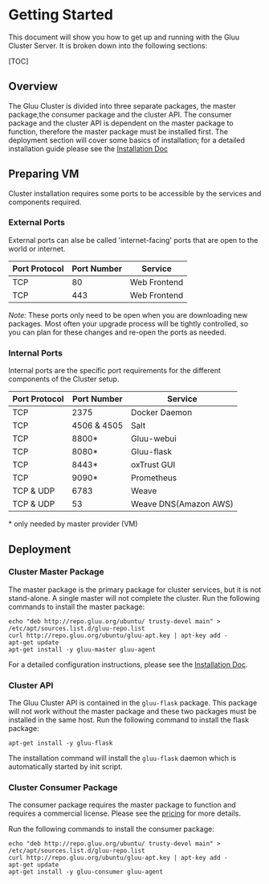 # Getting Started

This document will show you how to get up and running with the Gluu Cluster Server. It is broken down into the following sections:

[TOC]

## Overview

The Gluu Cluster is divided into three separate packages, the master package,the consumer package and the cluster API.
The consumer package and the cluster API is dependent on the master package to function, therefore the master package must be installed first.
The deployment section will cover some basics of installation; for a detailed installation guide please see the [Installation Doc](../installation/)

## Preparing VM
Cluster installation requires some ports to be accessible by the services and components required.

### External Ports
External ports can alse be called 'internet-facing' ports that are open to the world or internet.


|	Port Protocol	|	Port Number	|	Service		|
|-----------------------|-----------------------|-----------------------|
|	TCP		|	80		|	Web Frontend	|
|	TCP		|	443		|	Web Frontend	|


*Note:* These ports only need to be open when you are downloading new packages. Most often your upgrade process will be tightly controlled, so you can plan for these changes and re-open the ports as needed.

### Internal Ports
Internal ports are the specific port requirements for the different components of the Cluster setup.


|	Port Protocol	|	Port Number	|	Service		|
|-----------------------|-----------------------|-----------------------|
|	TCP		|	2375		|	Docker Daemon	|
|	TCP		|	4506 & 4505	|	Salt		|
|	TCP		|	8800\*		|	Gluu-webui	|
|	TCP		|	8080\*		|	Gluu-flask	|
|	TCP		|	8443\*		|	oxTrust GUI	|
|	TCP		|	9090\*		|	Prometheus	|
|	TCP & UDP	|	6783		|	Weave		|
|	TCP & UDP	|	53		|	Weave DNS(Amazon AWS)	|

\* only needed by master provider (VM)


## Deployment

### Cluster Master Package

The master package is the primary package for cluster services, but it is not stand-alone. A single master will not complete the cluster.
Run the following commands to install the master package:

```
echo "deb http://repo.gluu.org/ubuntu/ trusty-devel main" > /etc/apt/sources.list.d/gluu-repo.list
curl http://repo.gluu.org/ubuntu/gluu-apt.key | apt-key add -
apt-get update
apt-get install -y gluu-master gluu-agent
```

For a detailed configuration instructions, please see the [Installation Doc](../installation/).
### Cluster API

The Gluu Cluster API is contained in the `gluu-flask` package. This package will not work without the master package and these two packages must be installed in the same host.
Run the following command to install the flask package:

    apt-get install -y gluu-flask

The installation command will install the `gluu-flask` daemon which is automatically started by init script.

### Cluster Consumer Package

The consumer package requires the master package to function and requires a commercial license. Please see the [pricing](http://www.gluu.org/gluu-server/pricing/) for more details.

Run the following commands to install the consumer package:

```
echo "deb http://repo.gluu.org/ubuntu/ trusty-devel main" > /etc/apt/sources.list.d/gluu-repo.list
curl http://repo.gluu.org/ubuntu/gluu-apt.key | apt-key add -
apt-get update
apt-get install -y gluu-consumer gluu-agent
```
